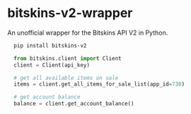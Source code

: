 # bitskins-v2-wrapper
An unofficial wrapper for the Bitskins API V2 in Python.

```bash
  pip install bitskins-v2
```

```python
  from bitskins.client import Client
  client = Client(api_key)

  # get all available items on sale
  items = client.get_all_items_for_sale_list(app_id=730)

  # get account balance
  balance = client.get_account_balance()
```
